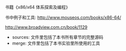 书籍《x86/x64 体系探索及编程》

书中例子和工具: http://www.mouseos.com/books/x86-64/

http://www.broadview.com.cn/book/1129

- sources: 文件里包括了本书所有章节的完整源码
- merge: 文件里包括了本书实验里所使用的工具